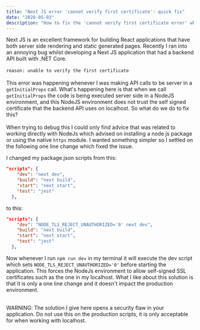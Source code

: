 ```yaml
---
title: "Next JS error 'cannot verify first certificate': quick fix"
date: "2020-05-03"
description: "How to fix the 'cannot verify first certificate error' when working with Next JS"
---
```


Next JS is an excellent framework for building React applications that have both server side rendering and static generated pages. Recently I ran into an annoying bug whilst developing a Next JS application that had a backend API built with .NET Core.
<br/>
<br/>
`reason: unable to verify the first certificate`
<br/>
<br/>
This error was happening whenever I was making API calls to be server in a `getInitialProps` call. What's happening here is that when we call `getInitialProps` the code is being executed server side in a NodeJS environment, and this NodeJS environment does not trust the self signed certificate that the backend API uses on localhost. So what do we do to fix this?
<br/>
<br/>
When trying to debug this I could only find advice that was related to working directly with NodeJs which advised on installing a node js package or using the native `https` module. I wanted something simpler so I settled on the following one line change which fixed the issue.

I changed my package.json scripts from this:

```json
"scripts": {
    "dev": "next dev",
    "build": "next build",
    "start": "next start",
    "test": "jest"
  },
```

to this:

```json
"scripts": {
    "dev": "NODE_TLS_REJECT_UNAUTHORIZED='0' next dev",
    "build": "next build",
    "start": "next start",
    "test": "jest"
  },
```

Now whenever I run `npm run dev` in my terminal it will execute the dev script which sets `NODE_TLS_REJECT_UNAUTHORIZED='0'` before starting the application. This forces the NodeJs environment to allow self-signed SSL certificates such as the one in my localhost. What I like about this solution is that it is only a one line change and it doesn't impact the production environment.
<br/>
<br/>

<p class="warning">WARNING: The solution I give here opens a security flaw in your application. Do not use this on the production scripts, it is only acceptable for when working with localhost.</p>
